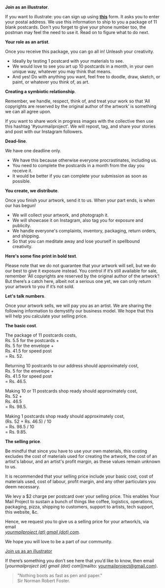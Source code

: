 **Join as an illustrator**.

If you want to illustrate: you can sign up using **<a href="https://yourmailproject.typeform.com/to/krhWpQJZ" target="_blank">this</a>** form. It asks you to enter your postal address. We use this information to ship to you a package of 11 blank postcards. Don't you forget to give your phone number too, the postman may feel the need to use it. Read on to figure what to do next.

**Your role as an artist**.

Once you receive this package, you can go all in! Unleash your creativity.

- Ideally by testing 1 postcard with your materials to see.
- We would love to see you art up 10 postcards in a month, in your own unique way, whatever you may think that means.
- And yes! Do with anything you want, feel free to doodle, draw, sketch, or paint, or whatever you think of, as art.

**Creating a symbiotic relationship**.

Remember, we handle, respect, think of, and treat your work so that ‘All copyrights are reserved by the original author of the artwork’ is something we can all agree upon.

If you want to share work in progress images with the collective then use this hashtag '#yourmailproject'. We will repost, tag, and share your stories and post with our Instagram followers.

**Dead-line**.

We have one deadline only.

- We have this because otherwise everyone procrastinates, including us.
- You need to complete the postcards in a month from the day you receive it.
- It would be better if you can complete your submission as soon as possible.

**You create, we distribute**.

Once you finish your artwork, send it to us. When your part ends, is when our has begun!

- We will collect your artwork, and photograph it.
- We will showcase it on Instagram, also tag you for exposure and publicity.
- We handle everyone's complaints, inventory, packaging, return orders, and shipping.
- So that you can meditate away and lose yourself in spellbound creativity.

**Here's some fine print in bold text**.

Please note that we do not guarantee that your artwork will sell, but we do our best to give it exposure instead. You control if it’s still available for sale, remember ‘All copyrights are reserved by the original author of the artwork’! But there’s a catch here, albeit not a serious one yet, we can only return your artwork to you if it’s not sold.

**Let's talk numbers**.

Once your artwork sells, we will pay you as an artist. We are sharing the following information to demystify our business model. We hope that this will help you calculate your selling price.

**The basic cost**.

The package of 11 postcards costs,  
Rs. 5.5 for the postcards +  
Rs. 5 for the envelope +  
Rs. 41.5 for speed post  
= Rs. 52.

Returning 10 postcards to our address should approximately cost,  
Rs. 5 for the envelope +  
Rs. 41.5 for speed post  
= Rs. 46.5.

Making 10 or 11 postcards shop ready should approximately cost,  
Rs. 52 +  
Rs. 46.5  
= Rs. 98.5.

Making 1 postcards shop ready should approximately cost,  
(Rs. 52 + Rs. 46.5) / 10  
= Rs. 98.5 / 10  
= Rs. 9.85.

**The selling price**.

Be mindful that since you have to use your own materials, this costing excludes the cost of materials used for creating the artwork, the cost of an artist's labour, and an artist's profit margin, as these values remain unknown to us.

It is recommended that your selling price include your basic cost, cost of materials used, cost of labour, profit margin, and any other particulars you deem necessary.

We levy a $2 charge per postcard over your selling price. This enables Your Mail Project to sustain a bunch of things like coffee, logistics, operations, packaging, pizza, shipping to customers, support to artists, tech support, this website, &c.

Hence, we request you to give us a selling price for your artwork/s, via email  
[_yourmailproject (at) gmail (dot) com_](mailto:yourmailproject@gmail.com).

We hope you will love to be a part of our community.

<div class="roadmap-spacer-1"></div>

<p>
<a class="btn" href="https://yourmailproject.typeform.com/to/krhWpQJZ" target="_blank">Join us as an illustrator</a><br>
</p>

<div class="roadmap-spacer-2"></div>

If there’s something you don’t see here that you’d like to know, then email  
 [_yourmailproject (at) gmail (dot) com_](mailto: yourmailproject@gmail.com).

> "Nothing boots as fast as pen and paper."  
> Sir Norman Robert Foster.
